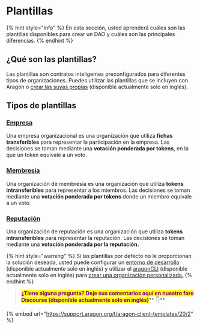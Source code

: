 # Plantillas

{% hint style="info" %}
En esta sección, usted aprenderá cuáles son las plantillas disponibles para crear un DAO y cuáles son las principales diferencias.
{% endhint %}

## ¿Qué son las plantillas?

Las plantillas son contratos inteligentes preconfigurados para diferentes tipos de organizaciones. Puedes utilizar las plantillas que se incluyen con Aragon o [crear las suyas propias](https://github.com/aragon/dao-templates) (disponible actualmente solo en inglés).

## Tipos de plantillas

### [Empresa](use-company-template.md)

Una empresa organizacional es una organización que utiliza **fichas transferibles** para representar la participación en la empresa. Las decisiones se toman mediante una **votación ponderada por tokens**, en la que un token equivale a un voto.

### [Membresía](use-membership-template.md)

Una organización de membresía es una organización que utiliza **tokens intransferibles** para representar a los miembros. Las decisiones se toman mediante una **votación ponderada por tokens** donde un miembro equivale a un voto.

### [Reputación](page-1.md)

Una organización de reputación es una organización que utiliza **tokens intransferibles** para representar la reputación. Las decisiones se toman mediante una **votación ponderada por la reputación.**

{% hint style="warning" %}
Si las plantillas por defecto no le proporcionan la solución deseada, usted puede configurar un [entorno de desarrollo](https://hack.aragon.org/) (disponible actualmente solo en inglés) y utilizar el [aragonCLI](https://hack.aragon.org/developers/tools/aragoncli) (disponible actualmente solo en inglés) para [crear una organizaciòn personalizada.](https://hack.aragon.org/developers/tools/guides/custom-deploy)
{% endhint %}

> <mark style="color:purple;">**¿Tiene alguna pregunta? Deje sus comentarios aquí en nuestro foro Discourse (disponible actualmente solo en inglés)**</mark>** 👇**

{% embed url="https://support.aragon.org/t/aragon-client-templates/20/2" %}
